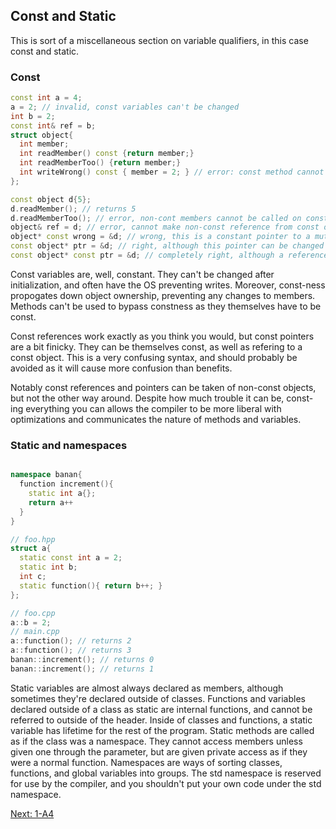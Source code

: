 ## Const and Static

This is sort of a miscellaneous section on variable qualifiers,
in this case const and static.

### Const

```c++
const int a = 4;
a = 2; // invalid, const variables can't be changed
int b = 2;
const int& ref = b;
struct object{
  int member;
  int readMember() const {return member;}
  int readMemberToo() {return member;}
  int writeWrong() const { member = 2; } // error: const method cannot mutate members
};

const object d{5};
d.readMember(); // returns 5
d.readMemberToo(); // error, non-cont members cannot be called on const functions.
object& ref = d; // error, cannot make non-const reference from const object. 
object* const wrong = &d; // wrong, this is a constant pointer to a mutable object
const object* ptr = &d; // right, although this pointer can be changed
const object* const ptr = &d; // completely right, although a reference would be simpler.
```

Const variables are, well, constant. They can't be changed after initialization, and often
have the OS preventing writes. Moreover, const-ness propogates down object ownership, preventing
any changes to members. Methods can't be used to bypass constness as they themselves have to be const.

Const references work exactly as you think you would, but const pointers are a bit finicky. They can be
themselves const, as well as refering to a const object. This is a very confusing syntax, and should probably
be avoided as it will cause more confusion than benefits.

Notably const references and pointers can be taken of non-const objects, but not the other way around. Despite
how much trouble it can be, const-ing everything you can allows the compiler to be more liberal with optimizations
and communicates the nature of methods and variables.

### Static and namespaces
```c++

namespace banan{
  function increment(){
    static int a{};
    return a++
  }
}

// foo.hpp
struct a{
  static const int a = 2;
  static int b;
  int c;
  static function(){ return b++; }
};

// foo.cpp
a::b = 2;
// main.cpp
a::function(); // returns 2
a::function(); // returns 3
banan::increment(); // returns 0
banan::increment(); // returns 1
```

Static variables are almost always declared as members, although sometimes they're declared outside of classes. Functions
and variables declared outside of a class as static are internal functions, and cannot be referred to outside of the header.
Inside of classes and functions, a static variable has lifetime for the rest of the program. Static methods are called
as if the class was a namespace. They cannot access members unless given one through the parameter, but are given private
access as if they were a normal function. Namespaces are ways of sorting classes, functions, and global variables into groups.
The std namespace is reserved for use by the compiler, and you shouldn't put your own code under the std namespace.

[Next: 1-A4](A4.md)
